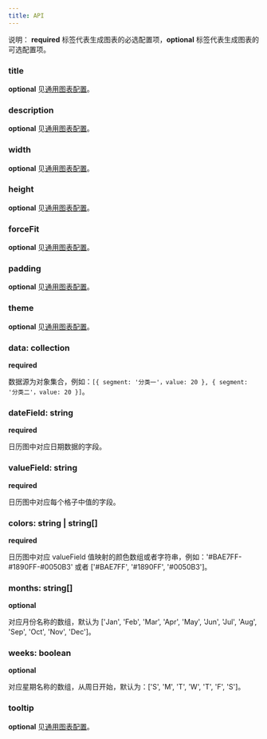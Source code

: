 ```yaml
---
title: API
---
```


说明： **required** 标签代表生成图表的必选配置项，**optional** 标签代表生成图表的可选配置项。

### title

**optional** 见[通用图表配置](../../../../zh/docs/manual/general-config#title)。

### description

**optional** 见[通用图表配置](../../../../zh/docs/manual/general-config#description)。

### width

**optional** 见[通用图表配置](../../../../zh/docs/manual/general-config#width)。

### height

**optional** 见[通用图表配置](../../../../zh/docs/manual/general-config#height)。

### forceFit

**optional** 见[通用图表配置](../../../../zh/docs/manual/general-config#forceFit)。

### padding

**optional** 见[通用图表配置](../../../../zh/docs/manual/general-config#padding)。

### theme

**optional** 见[通用图表配置](../../../../zh/docs/manual/general-config#theme)。

### data: collection

**required**

数据源为对象集合，例如：`[{ segment: '分类一'，value: 20 }, { segment: '分类二'，value: 20 }]`。

### dateField: string

**required**

日历图中对应日期数据的字段。

### valueField: string

**required**

日历图中对应每个格子中值的字段。

### colors: string | string[]

**required**

日历图中对应 valueField 值映射的颜色数组或者字符串，例如：'#BAE7FF-#1890FF-#0050B3' 或者 ['#BAE7FF', '#1890FF', '#0050B3']。

### months: string[]

**optional**

对应月份名称的数组，默认为 ['Jan', 'Feb', 'Mar', 'Apr', 'May', 'Jun', 'Jul', 'Aug', 'Sep', 'Oct', 'Nov', 'Dec']。

### weeks: boolean

**optional**

对应星期名称的数组，从周日开始，默认为：['S', 'M', 'T', 'W', 'T', 'F', 'S']。

### tooltip

**optional** 见[通用图表配置](../../../../zh/docs/manual/general-config#tooltip)。
